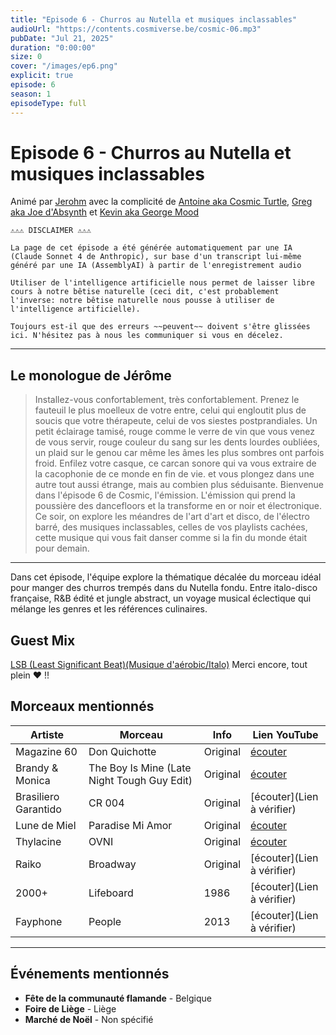 ```yaml
---
title: "Episode 6 - Churros au Nutella et musiques inclassables"
audioUrl: "https://contents.cosmiverse.be/cosmic-06.mp3"  
pubDate: "Jul 21, 2025"
duration: "0:00:00"
size: 0
cover: "/images/ep6.png"
explicit: true
episode: 6
season: 1
episodeType: full
---
```


# Episode 6 - Churros au Nutella et musiques inclassables

Animé par [Jerohm](https://jerohm.com/) avec la complicité de [Antoine aka Cosmic Turtle](https://i.seadn.io/gcs/files/a552993aecdcdb0aedd93116bc207e59.png?auto=format&w=1400&fr=1), [Greg aka Joe d'Absynth](https://soundcloud.com/gregory-berger-1) et [Kevin aka George Mood](https://soundcloud.com/george_mood)

```
⚠️⚠️⚠️ DISCLAIMER ⚠️⚠️⚠️

La page de cet épisode a été générée automatiquement par une IA (Claude Sonnet 4 de Anthropic), sur base d'un transcript lui-même généré par une IA (AssemblyAI) à partir de l'enregistrement audio

Utiliser de l'intelligence artificielle nous permet de laisser libre cours à notre bêtise naturelle (ceci dit, c'est probablement l'inverse: notre bêtise naturelle nous pousse à utiliser de l'intelligence artificielle). 

Toujours est-il que des erreurs ~~peuvent~~ doivent s'être glissées ici. N'hésitez pas à nous les communiquer si vous en décelez.
 ```

---

## Le monologue de Jérôme

> Installez-vous confortablement, très confortablement. Prenez le fauteuil le plus moelleux de votre entre, celui qui engloutit plus de soucis que votre thérapeute, celui de vos siestes postprandiales. Un petit éclairage tamisé, rouge comme le verre de vin que vous venez de vous servir, rouge couleur du sang sur les dents lourdes oubliées, un plaid sur le genou car même les âmes les plus sombres ont parfois froid. Enfilez votre casque, ce carcan sonore qui va vous extraire de la cacophonie de ce monde en fin de vie. et vous plongez dans une autre tout aussi étrange, mais au combien plus séduisante. Bienvenue dans l'épisode 6 de Cosmic, l'émission. L'émission qui prend la poussière des dancefloors et la transforme en or noir et électronique. Ce soir, on explore les méandres de l'art d'art et disco, de l'électro barré, des musiques inclassables, celles de vos playlists cachées, cette musique qui vous fait danser comme si la fin du monde était pour demain.

---

Dans cet épisode, l'équipe explore la thématique décalée du morceau idéal pour manger des churros trempés dans du Nutella fondu. Entre italo-disco française, R&B édité et jungle abstract, un voyage musical éclectique qui mélange les genres et les références culinaires.

## Guest Mix

[LSB (Least Significant Beat)(Musique d'aérobic/Italo)](https://leastsignificantbeat.bandcamp.com/album/kids) Merci encore, tout plein ❤️ !!

## Morceaux mentionnés

| Artiste | Morceau | Info | Lien YouTube |
|---------|---------|------|--------------|
| Magazine 60 | Don Quichotte | Original | [écouter](https://www.youtube.com/watch?v=w7KhZlWDg7s) |
| Brandy & Monica | The Boy Is Mine (Late Night Tough Guy Edit) | Original | [écouter](https://www.youtube.com/watch?v=Va1Y6uAgNJY) |
| Brasiliero Garantido | CR 004 | Original | [écouter](Lien à vérifier) |
| Lune de Miel | Paradise Mi Amor | Original | [écouter](https://www.youtube.com/watch?v=dQw4w9WgXcQ) |
| Thylacine | OVNI | Original | [écouter](https://www.youtube.com/watch?v=8pm_KoguqPM) |
| Raiko | Broadway | Original | [écouter](Lien à vérifier) |
| 2000+ | Lifeboard | 1986 | [écouter](Lien à vérifier) |
| Fayphone | People | 2013 | [écouter](Lien à vérifier) |

---

## Événements mentionnés

- **Fête de la communauté flamande** - Belgique
- **Foire de Liège** - Liège
- **Marché de Noël** - Non spécifié
